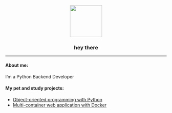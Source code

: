 <div id="header" align="center">
  <img src="https://media.giphy.com/media/M9gbBd9nbDrOTu1Mqx/giphy.gif" width="100"/>
  <h3>
    hey there 
    
  </h3>
</div>

---
#### About me:
I’m a Python Backend Developer

#### My pet and study projects:
- [Object-oriented programming with Python](https://github.com/evgeny81d/hw_python_oop)
- [Multi-container web application with Docker](https://github.com/evgeny81d/infra_sp2)

<!-- #### How to contact me:
<a href="mailto:evgenyderiglazov@yandex.ru">evgenyderiglazov@yandex.ru</a> -->
<!-- * telegram: <a href="https://telegram.me/evgeny_deriglazov">@evgeny_deriglazov</a> -->

<!---
evgeny81d/evgeny81d is a ✨ special ✨ repository because its `README.md` (this file) appears on your GitHub profile.
You can click the Preview link to take a look at your changes.
--->
